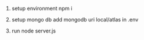 1. setup environment
   npm i

2. setup mongo db
   add mongodb uri
   local/atlas in .env

3. run
   node server.js
